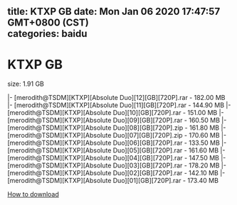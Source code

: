 
title: KTXP GB
date: Mon Jan 06 2020 17:47:57 GMT+0800 (CST)    
categories: baidu
---

# KTXP GB
size: 1.91 GB
 
 
|- [merodith@TSDM][KTXP][Absolute Duo][12][GB][720P].rar - 182.00 MB
|- [merodith@TSDM][KTXP][Absolute Duo][11][GB][720P].rar - 144.90 MB
|- [merodith@TSDM][KTXP][Absolute Duo][10][GB][720P].rar - 151.00 MB
|- [merodith@TSDM][KTXP][Absolute Duo][09][GB][720P].rar - 160.50 MB
|- [merodith@TSDM][KTXP][Absolute Duo][08][GB][720P].zip - 161.80 MB
|- [merodith@TSDM][KTXP][Absolute Duo][07][GB][720P].zip - 170.60 MB
|- [merodith@TSDM][KTXP][Absolute Duo][06][GB][720P].rar - 133.50 MB
|- [merodith@TSDM][KTXP][Absolute Duo][05][GB][720P].rar - 161.60 MB
|- [merodith@TSDM][KTXP][Absolute Duo][04][GB][720P].rar - 147.50 MB
|- [merodith@TSDM][KTXP][Absolute Duo][03][GB][720P].rar - 178.20 MB
|- [merodith@TSDM][KTXP][Absolute Duo][02][GB][720P].rar - 142.10 MB
|- [merodith@TSDM][KTXP][Absolute Duo][01][GB][720P].rar - 173.40 MB

[How to download](https://bpcam.bemobtrk.com/go/2ceec3aa-1ca2-46d6-b9ff-aaa5c184517c?jno=3402)